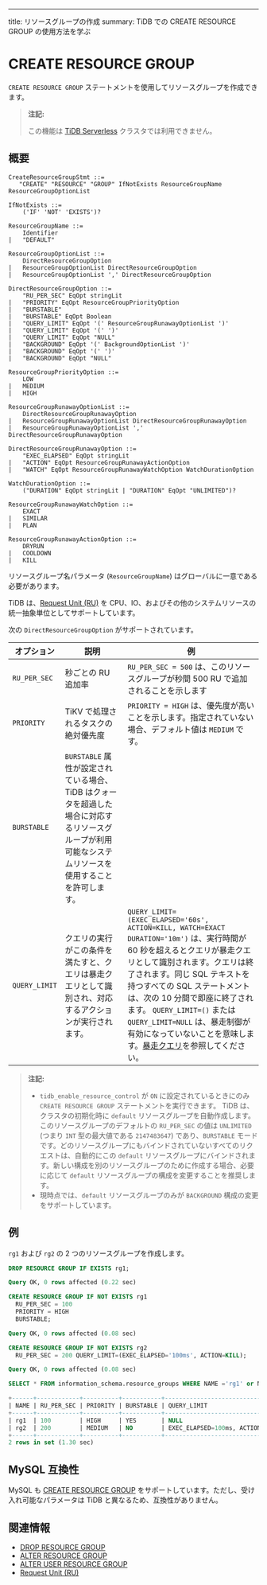 ---
title: リソースグループの作成
summary: TiDB での CREATE RESOURCE GROUP の使用方法を学ぶ

# CREATE RESOURCE GROUP

`CREATE RESOURCE GROUP` ステートメントを使用してリソースグループを作成できます。

> **注記:**
>
> この機能は [TiDB Serverless](https://docs.pingcap.com/tidbcloud/select-cluster-tier#tidb-serverless) クラスタでは利用できません。

## 概要

```ebnf+diagram
CreateResourceGroupStmt ::=
   "CREATE" "RESOURCE" "GROUP" IfNotExists ResourceGroupName ResourceGroupOptionList

IfNotExists ::=
    ('IF' 'NOT' 'EXISTS')?

ResourceGroupName ::=
    Identifier
|   "DEFAULT"

ResourceGroupOptionList ::=
    DirectResourceGroupOption
|   ResourceGroupOptionList DirectResourceGroupOption
|   ResourceGroupOptionList ',' DirectResourceGroupOption

DirectResourceGroupOption ::=
    "RU_PER_SEC" EqOpt stringLit
|   "PRIORITY" EqOpt ResourceGroupPriorityOption
|   "BURSTABLE"
|   "BURSTABLE" EqOpt Boolean
|   "QUERY_LIMIT" EqOpt '(' ResourceGroupRunawayOptionList ')'
|   "QUERY_LIMIT" EqOpt '(' ')'
|   "QUERY_LIMIT" EqOpt "NULL"
|   "BACKGROUND" EqOpt '(' BackgroundOptionList ')'
|   "BACKGROUND" EqOpt '(' ')'
|   "BACKGROUND" EqOpt "NULL"

ResourceGroupPriorityOption ::=
    LOW
|   MEDIUM
|   HIGH

ResourceGroupRunawayOptionList ::=
    DirectResourceGroupRunawayOption
|   ResourceGroupRunawayOptionList DirectResourceGroupRunawayOption
|   ResourceGroupRunawayOptionList ',' DirectResourceGroupRunawayOption

DirectResourceGroupRunawayOption ::=
    "EXEC_ELAPSED" EqOpt stringLit
|   "ACTION" EqOpt ResourceGroupRunawayActionOption
|   "WATCH" EqOpt ResourceGroupRunawayWatchOption WatchDurationOption

WatchDurationOption ::=
    ("DURATION" EqOpt stringLit | "DURATION" EqOpt "UNLIMITED")?

ResourceGroupRunawayWatchOption ::=
    EXACT
|   SIMILAR
|   PLAN

ResourceGroupRunawayActionOption ::=
    DRYRUN
|   COOLDOWN
|   KILL
```

リソースグループ名パラメータ (`ResourceGroupName`) はグローバルに一意である必要があります。

TiDB は、[Request Unit (RU)](/tidb-resource-control.md#what-is-request-unit-ru) を CPU、IO、およびその他のシステムリソースの統一抽象単位としてサポートしています。

次の `DirectResourceGroupOption` がサポートされています。

| オプション       | 説明                                     | 例                    |
|---------------|-------------------------------------|------------------------|
| `RU_PER_SEC`  | 秒ごとの RU 追加率                      | `RU_PER_SEC = 500` は、このリソースグループが秒間 500 RU で追加されることを示します                   |
| `PRIORITY`    | TiKV で処理されるタスクの絶対優先度            | `PRIORITY = HIGH` は、優先度が高いことを示します。指定されていない場合、デフォルト値は `MEDIUM` です。        |
| `BURSTABLE`   | `BURSTABLE` 属性が設定されている場合、TiDB はクォータを超過した場合に対応するリソースグループが利用可能なシステムリソースを使用することを許可します。 |
| `QUERY_LIMIT` | クエリの実行がこの条件を満たすと、クエリは暴走クエリとして識別され、対応するアクションが実行されます。  | `QUERY_LIMIT=(EXEC_ELAPSED='60s', ACTION=KILL, WATCH=EXACT DURATION='10m')` は、実行時間が 60 秒を超えるとクエリが暴走クエリとして識別されます。クエリは終了されます。同じ SQL テキストを持つすべての SQL ステートメントは、次の 10 分間で即座に終了されます。 `QUERY_LIMIT=()` または `QUERY_LIMIT=NULL` は、暴走制御が有効になっていないことを意味します。[暴走クエリ](/tidb-resource-control.md#manage-queries-that-consume-more-resources-than-expected-runaway-queries)を参照してください。 |

> **注記:**
>
> - `tidb_enable_resource_control` が `ON` に設定されているときにのみ `CREATE RESOURCE GROUP` ステートメントを実行できます。
> TiDB は、クラスタの初期化時に `default` リソースグループを自動作成します。このリソースグループのデフォルトの `RU_PER_SEC` の値は `UNLIMITED` (つまり `INT` 型の最大値である `2147483647`) であり、`BURSTABLE` モードです。どのリソースグループにもバインドされていないすべてのリクエストは、自動的にこの `default` リソースグループにバインドされます。新しい構成を別のリソースグループのために作成する場合、必要に応じて `default` リソースグループの構成を変更することを推奨します。
> - 現時点では、`default` リソースグループのみが `BACKGROUND` 構成の変更をサポートしています。

## 例

`rg1` および `rg2` の 2 つのリソースグループを作成します。

```sql
DROP RESOURCE GROUP IF EXISTS rg1;
```

```sql
Query OK, 0 rows affected (0.22 sec)
```

```sql
CREATE RESOURCE GROUP IF NOT EXISTS rg1
  RU_PER_SEC = 100
  PRIORITY = HIGH
  BURSTABLE;
```

```sql
Query OK, 0 rows affected (0.08 sec)
```

```sql
CREATE RESOURCE GROUP IF NOT EXISTS rg2
  RU_PER_SEC = 200 QUERY_LIMIT=(EXEC_ELAPSED='100ms', ACTION=KILL);
```

```sql
Query OK, 0 rows affected (0.08 sec)
```

```sql
SELECT * FROM information_schema.resource_groups WHERE NAME ='rg1' or NAME = 'rg2';
```

```sql
+------+------------+----------+-----------+---------------------------------+
| NAME | RU_PER_SEC | PRIORITY | BURSTABLE | QUERY_LIMIT                     |
+------+------------+----------+-----------+---------------------------------+
| rg1  | 100        | HIGH     | YES       | NULL                            |
| rg2  | 200        | MEDIUM   | NO        | EXEC_ELAPSED=100ms, ACTION=KILL |
+------+------------+----------+-----------+---------------------------------+
2 rows in set (1.30 sec)
```

## MySQL 互換性

MySQL も [CREATE RESOURCE GROUP](https://dev.mysql.com/doc/refman/8.0/en/create-resource-group.html) をサポートしています。ただし、受け入れ可能なパラメータは TiDB と異なるため、互換性がありません。

## 関連情報

* [DROP RESOURCE GROUP](/sql-statements/sql-statement-drop-resource-group.md)
* [ALTER RESOURCE GROUP](/sql-statements/sql-statement-alter-resource-group.md)
* [ALTER USER RESOURCE GROUP](/sql-statements/sql-statement-alter-user.md#modify-the-resource-group-bound-to-the-user)
* [Request Unit (RU)](/tidb-resource-control.md#what-is-request-unit-ru)